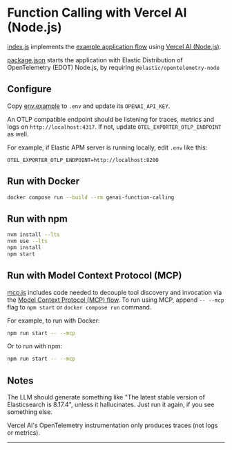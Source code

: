 # Function Calling with Vercel AI (Node.js)

[index.js](index.js) implements the [example application flow][flow] using
[Vercel AI (Node.js)][vercel-ai].

[package.json](package.json) starts the application with Elastic Distribution
of OpenTelemetry (EDOT) Node.js, by requiring `@elastic/opentelemetry-node`

## Configure

Copy [env.example](env.example) to `.env` and update its `OPENAI_API_KEY`.

An OTLP compatible endpoint should be listening for traces, metrics and logs on
`http://localhost:4317`. If not, update `OTEL_EXPORTER_OTLP_ENDPOINT` as well.

For example, if Elastic APM server is running locally, edit `.env` like this:
```
OTEL_EXPORTER_OTLP_ENDPOINT=http://localhost:8200
```

## Run with Docker

```bash
docker compose run --build --rm genai-function-calling
```

## Run with npm

```bash
nvm install --lts
nvm use --lts
npm install
npm start
```


## Run with Model Context Protocol (MCP)

[mcp.js](mcp.js) includes code needed to decouple tool discovery and invocation
via the [Model Context Protocol (MCP) flow][flow-mcp]. To run using MCP, append
`-- --mcp` flag to `npm start` or `docker compose run` command.

For example, to run with Docker:
```bash
npm run start -- --mcp
```

Or to run with npm:
```bash
npm run start -- --mcp
```

## Notes

The LLM should generate something like "The latest stable version of
Elasticsearch is 8.17.4", unless it hallucinates. Just run it again, if you
see something else.

Vercel AI's OpenTelemetry instrumentation only produces traces (not logs or
metrics).

---
[flow]: ../README.md#example-application-flow
[vercel-ai]: https://github.com/vercel/ai
[flow-mcp]: ../README.md#model-context-protocol-flow
